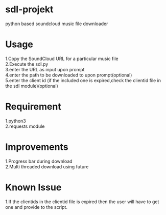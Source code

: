 # sdl-projekt
python based soundcloud music file downloader

# Usage
  1.Copy the SoundCloud URL for a particular music file<br>
  2.Execute the sdl.py<br>
  3.enter the URL as input upon prompt<br>
  4.enter the path to be downloaded to upon prompt(optional)<br>
  5.enter the client id (if the included one is expired,check the clientid file in the sdl module)(optional)
 
# Requirement
  1.python3<br>
  2.requests module
  
# Improvements
  1.Progress bar during download<br>
  2.Multi threaded download using future
  
# Known Issue
  1.If the clientids in the clientid file is expired then the user will have to get one and provide to the script.
  
 
